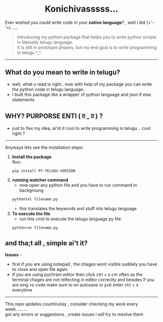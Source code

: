 <h1 align="center">Konichivasssss...</h1>

Ever wished you could write code in your **native language**? , well i did  (>'-'<) .....

> Introducing my python package that helps you to write python scripts in litereally telugu language.  
> It is still in prototype phases, but my end goal is to write programming in telugu ^_^.

---

## What do you mean to write in telugu?

- well, what u read is right.. now with help of my package you can write the python code in telugu language..
- I built this package like a wrapper of python language and json if else statements 
## WHY? PURPORSE ENTI  (ㆆ_ㆆ) ?
- just to flex my idea, ai'nt it cool to write programming in telugu... cool right ?
---
Anyways lets see the installation steps:

1. **Install the package**  
   Run:  
   ```bash
   pip install PY-TELUGU-VERSION
   ```
2. **running watcher command**
   - now open any python file and you have to run command in backgroung
   ```bash
   pythontel filename.py
    ```
   - this translates the keywords and stuff into telugu language
3. **To execute the file**
   - run this cmd to execute the telugu language py file
   ```bash
   pythonrun filename.py
   ```
and tha;t all , simple ai't it? <br>
---
**Issues** -
- first if you are using notepad , the chages wont visible suddely you have to close and open file again
- if you are using pychram editor then click ctrl + s cm often as the terminal chages are not relfecting in editor correclty and besides if you are sing vs code make sure to on autosave or just enter ctrl + s everytime
---
This repo updates countinulsly , consider checking my work every week.......... <br> got any errors or suggestions , create issues i will try to resolve them